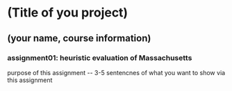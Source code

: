 # (Title of you project) 
## (your name, course information)

### assignment01: heuristic evaluation of Massachusetts 

purpose of this assignment -- 3-5 sentencnes of what you want to show via this assignment 

